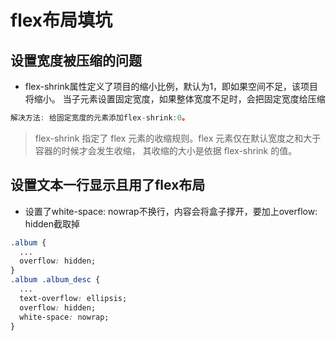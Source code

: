# flex布局填坑

## 设置宽度被压缩的问题
- flex-shrink属性定义了项目的缩小比例，默认为1，即如果空间不足，该项目将缩小。
当子元素设置固定宽度，如果整体宽度不足时，会把固定宽度给压缩

```js
解决方法: 给固定宽度的元素添加flex-shrink:0。
```
> flex-shrink
指定了 flex 元素的收缩规则。flex 元素仅在默认宽度之和大于容器的时候才会发生收缩，
其收缩的大小是依据 flex-shrink 的值。

## 设置文本一行显示且用了flex布局
- 设置了white-space: nowrap不换行，内容会将盒子撑开，要加上overflow: hidden截取掉
```css
.album {
  ...
  overflow: hidden;
}
.album .album_desc {
  ...
  text-overflow: ellipsis;
  overflow: hidden;
  white-space: nowrap;
}
```
